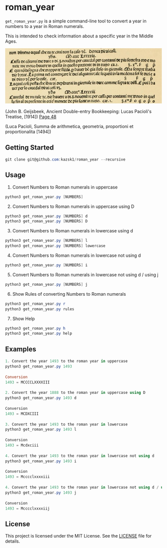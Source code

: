# roman_year
`get_roman_year.py` is a simple command-line tool to convert a year in numbers to a year in Roman numerals.

This is intended to check information about a specific year in the Middle Ages.

![summa](images/summa.png)

(John B. Geijsbeek, Ancient Double-entry Bookkeeping: Lucas Pacioli's Treatise, [1914]) [Page 48]("https://archive.org/details/ancientdoubleent00geijuoft/page/48/mode/2up") 

(Luca Pacioli, Summa de arithmetica, geometria, proportioni et proportionalita [1494])

## Getting Started
``` powershell or bash
git clone git@github.com:kazsk1/roman_year --recursive
```

## Usage
1. Convert Numbers to Roman numerals in uppercase
``` powershell or bash
python3 get_roman_year.py [NUMBERS]
```

2. Convert Numbers to Roman numerals in uppercase using D
``` powershell or bash
python3 get_roman_year.py [NUMBERS] d
python3 get_roman_year.py [NUMBERS] D
```

3. Convert Numbers to Roman numerals in lowercase using d
``` powershell or bash
python3 get_roman_year.py [NUMBERS] l
python3 get_roman_year.py [NUMBERS] lowercase
```

4. Convert Numbers to Roman numerals in lowercase not using d
``` powershell or bash
python3 get_roman_year.py [NUMBERS] i
```

5. Convert Numbers to Roman numerals in lowercase not using d / using j
``` powershell or bash
python3 get_roman_year.py [NUMBERS] j
```

6. Show Rules of converting Numbers to Roman numerals
``` powershell or bash
python3 get_roman_year.py r
python3 get_roman_year.py rules
```

7. Show Help
``` powershell or bash
python3 get_roman_year.py h
python3 get_roman_year.py help
```

## Examples
``` powershell or bash
1. Convert the year 1493 to the roman year in uppercase
python3 get_roman_year.py 1493

Conversion
1493 = MCCCCLXXXXIII

2. Convert the year 1888 to the roman year in uppercase using D
python3 get_roman_year.py 1493 d

Conversion
1493 = MCDXCIII

3. Convert the year 1493 to the roman year in lowercase
python3 get_roman_year.py 1493 l

Conversion
1493 = Mcdxciii

4. Convert the year 1493 to the roman year in lowercase not using d
python3 get_roman_year.py 1493 i 

Conversion
1493 = Mcccclxxxxiii

4. Convert the year 1493 to the roman year in lowercase not using d / using j
python3 get_roman_year.py 1493 j

Conversion
1493 = Mcccclxxxxiij
```

## License
This project is licensed under the MIT License. See the [LICENSE](LICENSE.txt) file for details.

